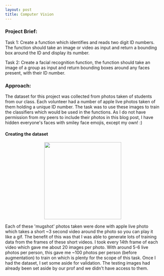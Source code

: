 ```yaml
---
layout: post
title: Computer Vision
---
```


### Project Brief:
Task 1: Create a function which identifies and reads two digit ID numbers. The function should take an image or video as input and return a bounding box around the ID and display its number.

Task 2: Create a facial recognition function, the function should take an image of a group as input and return bounding boxes around any faces present, with their ID number.

### Approach: 

The dataset for this project was collected from photos taken of students from our class. Each volunteer had a number of apple live photos taken of them holding a unique ID number. The task was to use these images to train the classifiers which would be used in the functions. As I do not have permission from my peers to include their photos in this blog post, I have hidden everyone's faces with smiley face emojis, except my own! :)

#### Creating the dataset

<center><img src="https://artificiallyintelligent.ml/images/1.png" width="250"></center>

Each of these 'mugshot' photos taken were done with apple live photo which takes a short ~3 second video around the photo so you can play it like a gif. The benefit of this was that I was able to generate lots of training data from the frames of these short videos. I took every 14th frame of each video which gave me about 20 images per photo. With around 5-6 live photos per person, this gave me ~100 photos per person (before augmentation) to train on which is plenty for the scope of this task. Once I had the dataset, I set some aside for validation. The testing images had already been set aside by our prof and we didn't have access to them.
